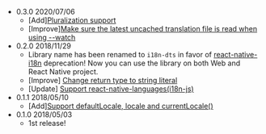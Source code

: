 * 0.3.0 2020/07/06
  * [Add][Pluralization support](https://github.com/quipper/i18n-dts/pull/15)
  * [Improve][Make sure the latest uncached translation file is read when using --watch](https://github.com/quipper/i18n-dts/pull/16)
* 0.2.0 2018/11/29
  * Library name has been renamed to `i18n-dts` in favor of [react-native-i18n](https://github.com/AlexanderZaytsev/react-native-i18n) deprecation! Now you can use the library on both Web and React Native project.
  * [Improve] [Change return type to string literal ](https://github.com/quipper/i18n-dts/pull/7)
  * [Update] [Support react-native-languages(i18n-js)](https://github.com/quipper/i18n-dts/pull/6)
* 0.1.1 2018/05/10
  * [Add][Support defaultLocale, locale and currentLocale()](https://github.com/quipper/i18n-dts/pull/3)
* 0.1.0 2018/05/03
  * 1st release!
